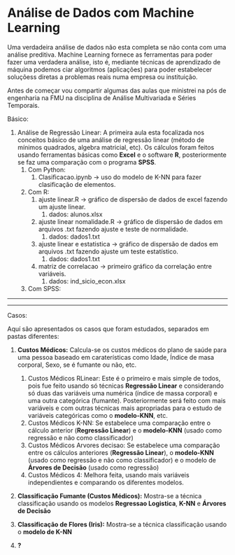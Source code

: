 # Análise de Dados com Machine Learning
 
Uma verdadeira análise de dados não esta completa se não conta com uma análise preditiva. Machine Learning fornece as ferramentas para poder fazer uma verdadera análise, isto é, mediante técnicas de aprendizado de máquina podemos ciar algoritmos (aplicações) para poder estabelecer soluçõess diretas a problemas reais numa empresa ou instituição. 

Antes de começar vou compartir algumas das aulas que ministrei na pós de engenharia na FMU na disciplina de Análise Multivariada e Séries Temporais.

Básico:

1. Análise de Regressão Linear: A primeira aula esta focalizada nos conceitos básico de uma análise de regressão linear (método de mínimos quadrados, algebra matricial, etc). Os cálculos foram feitos usando ferramentas básicas como **Excel** e o software **R**, posteriormente se faz uma comparação com o programa **SPSS**.
    1. Com Python:
       1. Clasificacao.ipynb -> uso do modelo de K-NN para fazer clasificação de elementos.
    1. Com R:
       1. ajuste linear.R -> gráfico de dispersão de dados de excel fazendo um ajuste linear.
           1. dados: alunos.xlsx
       1. ajuste linear nomalidade.R -> gráfico de dispersão de dados em arquivos .txt fazendo ajuste e teste de normalidade.
           1. dados: dados1.txt
       1. ajuste linear e estatistica -> gráfico de dispersão de dados em arquivos .txt fazendo ajuste um teste estatístico.
           1. dados: dados1.txt
       1. matriz de correlacao -> primeiro gráfico da correlação entre variáveis.
           1. dados: ind_sicio_econ.xlsx
    1. Com SPSS:
    
---
---

Casos:

Aquí são apresentados os casos que foram estudados, separados em pastas diferentes:

1. **Custos Médicos:** Calcula-se os custos médicos do plano de saúde para uma pessoa baseado em caraterísticas como Idade, Índice de masa corporal, Sexo, se é fumante ou não, etc. 
    1. Custos Médicos RLinear: Este é o primeiro e mais simple de todos, pois fue feito usando só técnicas **Regressão Linear** e considerando só duas das variáveis uma numérica (índice de massa corporal) e uma outra categórica (fumante). Posteriormente será feito com mais variáveis e com outras técnicas mais apropriadas para o estudo de variáveis categóricas como o **modelo-KNN**, etc.  
    2. Custos Médicos K-NN: Se estabelece uma comparação entre o cálculo anterior (**Regressão Linear**) e o **modelo-KNN** (usado como regressão e não como classificador)
    3. Custos Médicos Arvores decisao: Se estabelece uma comparação entre os cálculos anteriores (**Regressão Linear**), o **modelo-KNN** (usado como regressão e não como classificador) e o modelo de **Árvores de Decisão** (usado como regressão)
    4. Custos Médicos 4: Melhora feita, usando mais variáveis independientes e comparando os diferentes modelos.

2. **Classificação Fumante (Custos Médicos):** Mostra-se a técnica classificação usando os modelos **Regressao Logistica**, **K-NN** e **Árvores de Decisão**
3. **Classificação de Flores (Iris):** Mostra-se a técnica classificação usando o **modelo de K-NN**
4. **?**

